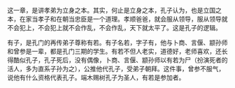 这一章，是讲孝弟为立身之本。其实，何止是立身之本，孔子认为，也是立国之本，在家当孝子和在朝当忠臣是一个道理。孝顺爸爸，就会服从领导，服从领导就不会犯上，不会犯上就不会作乱，不会作乱，天下就太平了。这是孔子的逻辑。

有子，是孔门的再传弟子尊称有若。有子名若，字子有，他与卜商、言偃、颛孙师和曾参是一辈，都是孔门三期的学生。有若不但人老实，道德好，老师喜欢，还长得酷似孔子，孔子死后，没有偶像，卜商、言偃、颛孙师以有若为尸（扮演死者的活人，多为直系子孙为之），公推他代孔子，受弟子朝拜。这件事，曾参不服气，说他有什么资格代表孔子。端木赐树孔子为圣人，有若是参加者。

